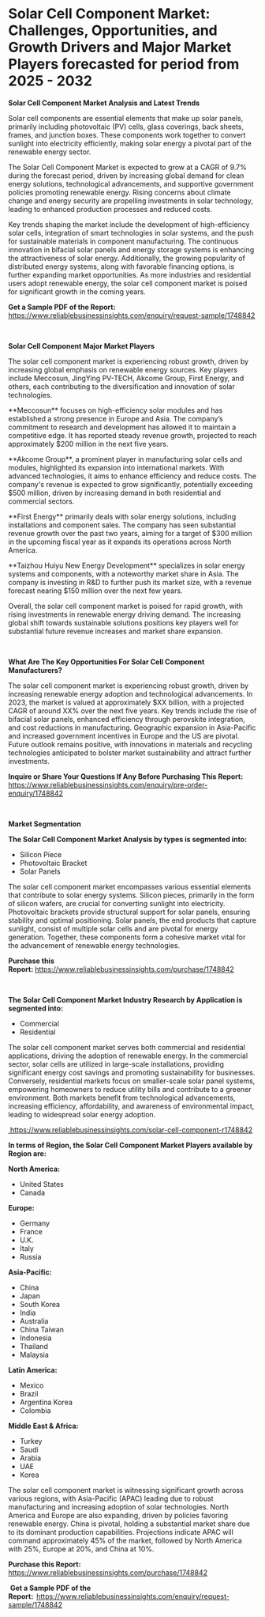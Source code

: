 <p><h1>Solar Cell Component Market: Challenges, Opportunities, and Growth Drivers and Major Market Players forecasted for period from 2025 - 2032</h1></p><p><strong>Solar Cell Component Market Analysis and Latest Trends</strong></p>
<p><p>Solar cell components are essential elements that make up solar panels, primarily including photovoltaic (PV) cells, glass coverings, back sheets, frames, and junction boxes. These components work together to convert sunlight into electricity efficiently, making solar energy a pivotal part of the renewable energy sector.</p><p>The Solar Cell Component Market is expected to grow at a CAGR of 9.7% during the forecast period, driven by increasing global demand for clean energy solutions, technological advancements, and supportive government policies promoting renewable energy. Rising concerns about climate change and energy security are propelling investments in solar technology, leading to enhanced production processes and reduced costs.</p><p>Key trends shaping the market include the development of high-efficiency solar cells, integration of smart technologies in solar systems, and the push for sustainable materials in component manufacturing. The continuous innovation in bifacial solar panels and energy storage systems is enhancing the attractiveness of solar energy. Additionally, the growing popularity of distributed energy systems, along with favorable financing options, is further expanding market opportunities. As more industries and residential users adopt renewable energy, the solar cell component market is poised for significant growth in the coming years.</p></p>
<p><strong>Get a Sample PDF of the Report:&nbsp;</strong> <a href="https://www.reliablebusinessinsights.com/enquiry/request-sample/1748842?utm_campaign=3733&utm_medium=2&utm_source=Github&utm_content=ia&utm_term=18042025&utm_id=solar-cell-component">https://www.reliablebusinessinsights.com/enquiry/request-sample/1748842</a></p>
<p>&nbsp;</p>
<p><strong>Solar Cell Component Major Market Players</strong></p>
<p><p>The solar cell component market is experiencing robust growth, driven by increasing global emphasis on renewable energy sources. Key players include Meccosun, JingYing PV-TECH, Akcome Group, First Energy, and others, each contributing to the diversification and innovation of solar technologies.</p><p>**Meccosun** focuses on high-efficiency solar modules and has established a strong presence in Europe and Asia. The company’s commitment to research and development has allowed it to maintain a competitive edge. It has reported steady revenue growth, projected to reach approximately $200 million in the next five years.</p><p>**Akcome Group**, a prominent player in manufacturing solar cells and modules, highlighted its expansion into international markets. With advanced technologies, it aims to enhance efficiency and reduce costs. The company's revenue is expected to grow significantly, potentially exceeding $500 million, driven by increasing demand in both residential and commercial sectors.</p><p>**First Energy** primarily deals with solar energy solutions, including installations and component sales. The company has seen substantial revenue growth over the past two years, aiming for a target of $300 million in the upcoming fiscal year as it expands its operations across North America.</p><p>**Taizhou Huiyu New Energy Development** specializes in solar energy systems and components, with a noteworthy market share in Asia. The company is investing in R&D to further push its market size, with a revenue forecast nearing $150 million over the next few years.</p><p>Overall, the solar cell component market is poised for rapid growth, with rising investments in renewable energy driving demand. The increasing global shift towards sustainable solutions positions key players well for substantial future revenue increases and market share expansion.</p></p>
<p>&nbsp;</p>
<p><strong>What Are The Key Opportunities For Solar Cell Component Manufacturers?</strong></p>
<p><p>The solar cell component market is experiencing robust growth, driven by increasing renewable energy adoption and technological advancements. In 2023, the market is valued at approximately $XX billion, with a projected CAGR of around XX% over the next five years. Key trends include the rise of bifacial solar panels, enhanced efficiency through perovskite integration, and cost reductions in manufacturing. Geographic expansion in Asia-Pacific and increased government incentives in Europe and the US are pivotal. Future outlook remains positive, with innovations in materials and recycling technologies anticipated to bolster market sustainability and attract further investments.</p></p>
<p><strong>Inquire or Share Your Questions If Any Before Purchasing This Report:</strong> <a href="https://www.reliablebusinessinsights.com/enquiry/pre-order-enquiry/1748842?utm_campaign=3733&utm_medium=2&utm_source=Github&utm_content=ia&utm_term=18042025&utm_id=solar-cell-component">https://www.reliablebusinessinsights.com/enquiry/pre-order-enquiry/1748842</a></p>
<p>&nbsp;</p>
<p><strong>Market Segmentation</strong></p>
<p><strong>The Solar Cell Component Market Analysis by types is segmented into:</strong></p>
<p><ul><li>Silicon Piece</li><li>Photovoltaic Bracket</li><li>Solar Panels</li></ul></p>
<p><p>The solar cell component market encompasses various essential elements that contribute to solar energy systems. Silicon pieces, primarily in the form of silicon wafers, are crucial for converting sunlight into electricity. Photovoltaic brackets provide structural support for solar panels, ensuring stability and optimal positioning. Solar panels, the end products that capture sunlight, consist of multiple solar cells and are pivotal for energy generation. Together, these components form a cohesive market vital for the advancement of renewable energy technologies.</p></p>
<p><strong>Purchase this Report:&nbsp;</strong><a href="https://www.reliablebusinessinsights.com/purchase/1748842?utm_campaign=3733&utm_medium=2&utm_source=Github&utm_content=ia&utm_term=18042025&utm_id=solar-cell-component">https://www.reliablebusinessinsights.com/purchase/1748842</a></p>
<p>&nbsp;</p>
<p><strong>The Solar Cell Component Market Industry Research by Application is segmented into:</strong></p>
<p><ul><li>Commercial</li><li>Residential</li></ul></p>
<p><p>The solar cell component market serves both commercial and residential applications, driving the adoption of renewable energy. In the commercial sector, solar cells are utilized in large-scale installations, providing significant energy cost savings and promoting sustainability for businesses. Conversely, residential markets focus on smaller-scale solar panel systems, empowering homeowners to reduce utility bills and contribute to a greener environment. Both markets benefit from technological advancements, increasing efficiency, affordability, and awareness of environmental impact, leading to widespread solar energy adoption.</p></p>
<p><a href="https://www.reliablebusinessinsights.com/solar-cell-component-r1748842?utm_campaign=3733&utm_medium=2&utm_source=Github&utm_content=ia&utm_term=18042025&utm_id=solar-cell-component">&nbsp;https://www.reliablebusinessinsights.com/solar-cell-component-r1748842</a></p>
<p><strong>In terms of Region, the Solar Cell Component Market Players available by Region are:</strong></p>
<p>
    <p> <strong> North America: </strong>
        <ul>
            <li>United States</li>
            <li>Canada</li>
        </ul>
        </p> 
    <p> <strong> Europe: </strong>
        <ul>
            <li>Germany</li>
            <li>France</li>
            <li>U.K.</li>
            <li>Italy</li>
            <li>Russia</li>
        </ul>
        </p> 
    <p> <strong> Asia-Pacific: </strong>
        <ul>
            <li>China</li>
            <li>Japan</li>
            <li>South Korea</li>
            <li>India</li>
            <li>Australia</li>
            <li>China Taiwan</li>
            <li>Indonesia</li>
            <li>Thailand</li>
            <li>Malaysia</li>
        </ul>
        </p> 
    <p> <strong> Latin America: </strong>
        <ul>
            <li>Mexico</li>
            <li>Brazil</li>
            <li>Argentina Korea</li>
            <li>Colombia</li>
        </ul>
        </p> 
    <p> <strong> Middle East & Africa: </strong>
        <ul>
            <li>Turkey</li>
            <li>Saudi</li>
            <li>Arabia</li>
            <li>UAE</li>
            <li>Korea</li>
        </ul>
    </p>
    </p>
<p><p>The solar cell component market is witnessing significant growth across various regions, with Asia-Pacific (APAC) leading due to robust manufacturing and increasing adoption of solar technologies. North America and Europe are also expanding, driven by policies favoring renewable energy. China is pivotal, holding a substantial market share due to its dominant production capabilities. Projections indicate APAC will command approximately 45% of the market, followed by North America with 25%, Europe at 20%, and China at 10%.</p></p>
<p><strong>Purchase this Report: </strong><a href="https://www.reliablebusinessinsights.com/purchase/1748842?utm_campaign=3733&utm_medium=2&utm_source=Github&utm_content=ia&utm_term=18042025&utm_id=solar-cell-component">https://www.reliablebusinessinsights.com/purchase/1748842</a></p>
<p>&nbsp;<strong>Get a Sample PDF of the Report:&nbsp;&nbsp;</strong><a href="https://www.reliablebusinessinsights.com/enquiry/request-sample/1748842?utm_campaign=3733&utm_medium=2&utm_source=Github&utm_content=ia&utm_term=18042025&utm_id=solar-cell-component">https://www.reliablebusinessinsights.com/enquiry/request-sample/1748842</a></p>
<p><strong></strong></p>
<p><p></p><p></p><p></p></p>